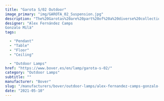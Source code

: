 ```yaml
---
title: "Garota S/02 Outdoor"
image_primary: "img/GAROTA_02_Suspension.jpg"
description: "The%20Garotas%20are%20part%20of%20a%20diverse%20collection%20of%20outdoor%20lamps%20that%20create%20unique%20environments%20and%20contain%20a%20common%20concept%2C%20the%20shade%20in%20the%20form%20of%20a%20sea%20urchin.%0A%0A%0A%0A"
designer: "Alex Fernández Camps
Gonzalo Milà"
tags: 

  - "Pendant"
  - "Table"
  - "Floor"
  - "Ceiling"

  - "Outdoor Lamps"
href: "https://www.bover.es/en/lamp/garota-s-02/"
category: "Outdoor Lamps"
subtitle: ""
manufacturer: "Bover"
slug: "/manufacturers/bover/outdoor-lamps/alex-fernandez-camps-gonzalo-mila-garota-s-02-outdoor"
date: "2021-05-10"
---
```

